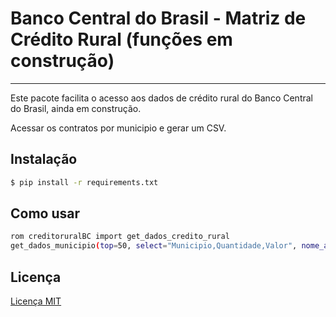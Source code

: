 # Banco Central do Brasil - Matriz de Crédito Rural (funções em construção)

-------
Este pacote facilita o acesso aos dados de crédito rural do Banco Central do Brasil, ainda em construção.

Acessar os contratos por municipio e gerar um CSV.

Instalação
-------

```bash
$ pip install -r requirements.txt
```

Como usar
-------
```bash
rom creditoruralBC import get_dados_credito_rural
get_dados_municipio(top=50, select="Municipio,Quantidade,Valor", nome_arquivo="meus_dados.csv") #Contratos por Município
```

Licença
-------

[Licença MIT](LICENSE)
